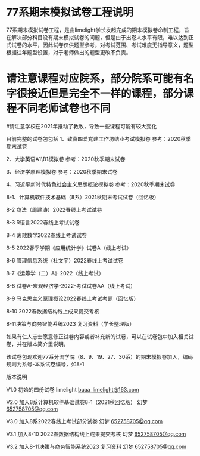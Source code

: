 # 77系期末模拟试卷工程说明

77系期末模拟试卷工程，是由limelight学长发起完成的期末模拟卷命制工程，旨在解决部分科目没有期末模拟试卷的问题，但是由于出卷人水平有限，难以达到正式试卷的水平，因此试卷仅供题型参考，对考试范围、考试难度无指导意义，题型根据往年题型设置，对于老师做出的题型更改不负责。

# 请注意课程对应院系，部分院系可能有名字很接近但是完全不一样的课程，部分课程不同老师试卷也不同
#请注意学校在2021年推动了教改，导致一些课程可能有较大变化

目前完整的试卷包包括
1、致真四爱党建工作坊结业考试模拟卷  参考：2020秋季期末试卷

2、大学英语A1\B1模拟卷  参考：2020秋季期末试卷

3、经济学原理模拟卷  参考：2020秋季期末试卷

4、习近平新时代特色社会主义思想概论模拟卷  参考：2020秋季期末试卷

8-1、计算机软件技术基础（8系）2021秋期末考试试卷（回忆版）

8-2 商法（周建涛）2022春线上考试试卷

8-3 R语言2022春线上考试试卷

8-4 离散数学2022春线上考试试卷

8-5 2022春季学期《应用统计学》试卷A（线上考试）

8-6 管理信息系统（杜文宇）2022春线上考试试卷

8-7《运筹学（二）A》2022（线上考试）

8-8 试卷A-宏观经济学-2022-考试试卷AA（线上考试）

8-9 马克思主义原理概论2022春线上考试考题（回忆版）

8-10 2022春数据结构线上成果提交考核

8-11决策与商务智能系统2023 复习资料（学长整理版）

如果有仁人志士愿意修正试卷内容或者补充新的试卷，可以在试卷包中加入相关试卷，并在版本简介里说明。

该试卷包现欢迎77系分流学院（8、9、19、27、30系）的期末模拟卷加入，编码规则为系号-本系试卷编号，如8-1

版本说明

V1.0 初始的四份试卷 limelight buaa_limelight@163.com

V2.0 加入8系计算机软件基础试卷8-1（2021秋回忆版） 幻梦 652758705@qq.com

V3.0 加入8系2022春线上考试部分试卷  幻梦 652758705@qq.com

V3.1 加入8-10 2022春数据结构线上成果提交考核 幻梦 652758705@qq.com

V3.2 加入8-11决策与商务智能系统2023 复习资料 幻梦 652758705@qq.com